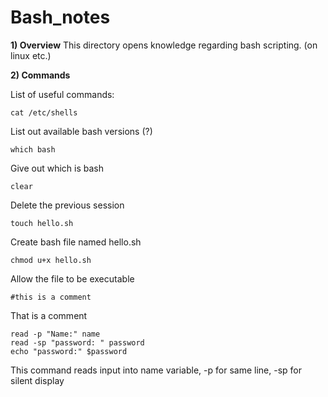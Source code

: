# Bash_notes

**1) Overview**
This directory opens knowledge regarding bash scripting. (on linux etc.)

**2) Commands**

List of useful commands:
```
cat /etc/shells
```
List out available bash versions (?)
```
which bash
```
Give out which is bash
```
clear
```
Delete the previous session
```
touch hello.sh
```
Create bash file named hello.sh
```
chmod u+x hello.sh
```
Allow the file to be executable

```
#this is a comment
```
That is a comment

```
read -p "Name:" name
read -sp "password: " password
echo "password:" $password
```
This command reads input into name variable, -p for same line, -sp for silent display


